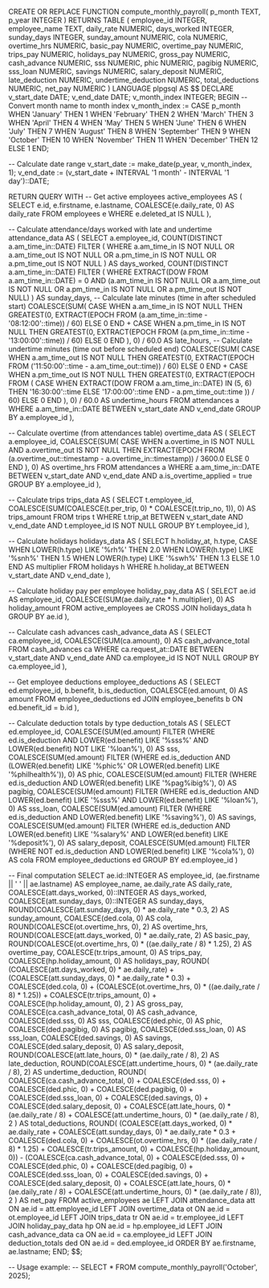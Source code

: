 CREATE OR REPLACE FUNCTION compute_monthly_payroll(
  p_month TEXT,
  p_year INTEGER
)
RETURNS TABLE (
  employee_id INTEGER,
  employee_name TEXT,
  daily_rate NUMERIC,
  days_worked INTEGER,
  sunday_days INTEGER,
  sunday_amount NUMERIC,
  cola NUMERIC,
  overtime_hrs NUMERIC,
  basic_pay NUMERIC,
  overtime_pay NUMERIC,
  trips_pay NUMERIC,
  holidays_pay NUMERIC,
  gross_pay NUMERIC,
  cash_advance NUMERIC,
  sss NUMERIC,
  phic NUMERIC,
  pagibig NUMERIC,
  sss_loan NUMERIC,
  savings NUMERIC,
  salary_deposit NUMERIC,
  late_deduction NUMERIC,
  undertime_deduction NUMERIC,
  total_deductions NUMERIC,
  net_pay NUMERIC
)
LANGUAGE plpgsql
AS $$
DECLARE
  v_start_date DATE;
  v_end_date DATE;
  v_month_index INTEGER;
BEGIN
  -- Convert month name to month index
  v_month_index := CASE p_month
    WHEN 'January' THEN 1
    WHEN 'February' THEN 2
    WHEN 'March' THEN 3
    WHEN 'April' THEN 4
    WHEN 'May' THEN 5
    WHEN 'June' THEN 6
    WHEN 'July' THEN 7
    WHEN 'August' THEN 8
    WHEN 'September' THEN 9
    WHEN 'October' THEN 10
    WHEN 'November' THEN 11
    WHEN 'December' THEN 12
    ELSE 1
  END;

  -- Calculate date range
  v_start_date := make_date(p_year, v_month_index, 1);
  v_end_date := (v_start_date + INTERVAL '1 month' - INTERVAL '1 day')::DATE;

  RETURN QUERY
  WITH 
  -- Get active employees
  active_employees AS (
    SELECT 
      e.id,
      e.firstname,
      e.lastname,
      COALESCE(e.daily_rate, 0) AS daily_rate
    FROM employees e
    WHERE e.deleted_at IS NULL
  ),
  
  -- Calculate attendance/days worked with late and undertime
  attendance_data AS (
    SELECT 
      a.employee_id,
      COUNT(DISTINCT a.am_time_in::DATE) FILTER (
        WHERE a.am_time_in IS NOT NULL OR a.am_time_out IS NOT NULL 
          OR a.pm_time_in IS NOT NULL OR a.pm_time_out IS NOT NULL
      ) AS days_worked,
      COUNT(DISTINCT a.am_time_in::DATE) FILTER (
        WHERE EXTRACT(DOW FROM a.am_time_in::DATE) = 0 
          AND (a.am_time_in IS NOT NULL OR a.am_time_out IS NOT NULL 
               OR a.pm_time_in IS NOT NULL OR a.pm_time_out IS NOT NULL)
      ) AS sunday_days,
      -- Calculate late minutes (time in after scheduled start)
      COALESCE(SUM(
        CASE 
          WHEN a.am_time_in IS NOT NULL THEN
            GREATEST(0, EXTRACT(EPOCH FROM (a.am_time_in::time - '08:12:00'::time)) / 60)
          ELSE 0
        END +
        CASE 
          WHEN a.pm_time_in IS NOT NULL THEN
            GREATEST(0, EXTRACT(EPOCH FROM (a.pm_time_in::time - '13:00:00'::time)) / 60)
          ELSE 0
        END
      ), 0) / 60.0 AS late_hours,
      -- Calculate undertime minutes (time out before scheduled end)
      COALESCE(SUM(
        CASE 
          WHEN a.am_time_out IS NOT NULL THEN
            GREATEST(0, EXTRACT(EPOCH FROM ('11:50:00'::time - a.am_time_out::time)) / 60)
          ELSE 0
        END +
        CASE 
          WHEN a.pm_time_out IS NOT NULL THEN
            GREATEST(0, EXTRACT(EPOCH FROM (
              CASE 
                WHEN EXTRACT(DOW FROM a.am_time_in::DATE) IN (5, 6) THEN '16:30:00'::time
                ELSE '17:00:00'::time
              END - a.pm_time_out::time
            )) / 60)
          ELSE 0
        END
      ), 0) / 60.0 AS undertime_hours
    FROM attendances a
    WHERE a.am_time_in::DATE BETWEEN v_start_date AND v_end_date
    GROUP BY a.employee_id
  ),
  
  -- Calculate overtime (from attendances table)
  overtime_data AS (
    SELECT 
      a.employee_id,
      COALESCE(SUM(
        CASE 
          WHEN a.overtime_in IS NOT NULL AND a.overtime_out IS NOT NULL THEN
            EXTRACT(EPOCH FROM (a.overtime_out::timestamp - a.overtime_in::timestamp)) / 3600.0
          ELSE 0
        END
      ), 0) AS overtime_hrs
    FROM attendances a
    WHERE a.am_time_in::DATE BETWEEN v_start_date AND v_end_date
      AND a.is_overtime_applied = true
    GROUP BY a.employee_id
  ),
  
  -- Calculate trips
  trips_data AS (
    SELECT 
      t.employee_id,
      COALESCE(SUM(COALESCE(t.per_trip, 0) * COALESCE(t.trip_no, 1)), 0) AS trips_amount
    FROM trips t
    WHERE t.trip_at BETWEEN v_start_date AND v_end_date
      AND t.employee_id IS NOT NULL
    GROUP BY t.employee_id
  ),
  
  -- Calculate holidays
  holidays_data AS (
    SELECT 
      h.holiday_at,
      h.type,
      CASE 
        WHEN LOWER(h.type) LIKE '%rh%' THEN 2.0
        WHEN LOWER(h.type) LIKE '%snh%' THEN 1.5
        WHEN LOWER(h.type) LIKE '%swh%' THEN 1.3
        ELSE 1.0
      END AS multiplier
    FROM holidays h
    WHERE h.holiday_at BETWEEN v_start_date AND v_end_date
  ),
  
  -- Calculate holiday pay per employee
  holiday_pay_data AS (
    SELECT 
      ae.id AS employee_id,
      COALESCE(SUM(ae.daily_rate * h.multiplier), 0) AS holiday_amount
    FROM active_employees ae
    CROSS JOIN holidays_data h
    GROUP BY ae.id
  ),
  
  -- Calculate cash advances
  cash_advance_data AS (
    SELECT 
      ca.employee_id,
      COALESCE(SUM(ca.amount), 0) AS cash_advance_total
    FROM cash_advances ca
    WHERE ca.request_at::DATE BETWEEN v_start_date AND v_end_date
      AND ca.employee_id IS NOT NULL
    GROUP BY ca.employee_id
  ),
  
  -- Get employee deductions
  employee_deductions AS (
    SELECT 
      ed.employee_id,
      b.benefit,
      b.is_deduction,
      COALESCE(ed.amount, 0) AS amount
    FROM employee_deductions ed
    JOIN employee_benefits b ON ed.benefit_id = b.id
  ),
  
  -- Calculate deduction totals by type
  deduction_totals AS (
    SELECT 
      ed.employee_id,
      COALESCE(SUM(ed.amount) FILTER (WHERE ed.is_deduction AND LOWER(ed.benefit) LIKE '%sss%' AND LOWER(ed.benefit) NOT LIKE '%loan%'), 0) AS sss,
      COALESCE(SUM(ed.amount) FILTER (WHERE ed.is_deduction AND (LOWER(ed.benefit) LIKE '%phic%' OR LOWER(ed.benefit) LIKE '%philhealth%')), 0) AS phic,
      COALESCE(SUM(ed.amount) FILTER (WHERE ed.is_deduction AND LOWER(ed.benefit) LIKE '%pag%ibig%'), 0) AS pagibig,
      COALESCE(SUM(ed.amount) FILTER (WHERE ed.is_deduction AND LOWER(ed.benefit) LIKE '%sss%' AND LOWER(ed.benefit) LIKE '%loan%'), 0) AS sss_loan,
      COALESCE(SUM(ed.amount) FILTER (WHERE ed.is_deduction AND LOWER(ed.benefit) LIKE '%saving%'), 0) AS savings,
      COALESCE(SUM(ed.amount) FILTER (WHERE ed.is_deduction AND LOWER(ed.benefit) LIKE '%salary%' AND LOWER(ed.benefit) LIKE '%deposit%'), 0) AS salary_deposit,
      COALESCE(SUM(ed.amount) FILTER (WHERE NOT ed.is_deduction AND LOWER(ed.benefit) LIKE '%cola%'), 0) AS cola
    FROM employee_deductions ed
    GROUP BY ed.employee_id
  )
  
  -- Final computation
  SELECT 
    ae.id::INTEGER AS employee_id,
    (ae.firstname || ' ' || ae.lastname) AS employee_name,
    ae.daily_rate AS daily_rate,
    COALESCE(att.days_worked, 0)::INTEGER AS days_worked,
    COALESCE(att.sunday_days, 0)::INTEGER AS sunday_days,
    ROUND(COALESCE(att.sunday_days, 0) * ae.daily_rate * 0.3, 2) AS sunday_amount,
    COALESCE(ded.cola, 0) AS cola,
    ROUND(COALESCE(ot.overtime_hrs, 0), 2) AS overtime_hrs,
    ROUND(COALESCE(att.days_worked, 0) * ae.daily_rate, 2) AS basic_pay,
    ROUND(COALESCE(ot.overtime_hrs, 0) * ((ae.daily_rate / 8) * 1.25), 2) AS overtime_pay,
    COALESCE(tr.trips_amount, 0) AS trips_pay,
    COALESCE(hp.holiday_amount, 0) AS holidays_pay,
    ROUND(
      (COALESCE(att.days_worked, 0) * ae.daily_rate) + 
      (COALESCE(att.sunday_days, 0) * ae.daily_rate * 0.3) +
      COALESCE(ded.cola, 0) +
      (COALESCE(ot.overtime_hrs, 0) * ((ae.daily_rate / 8) * 1.25)) +
      COALESCE(tr.trips_amount, 0) +
      COALESCE(hp.holiday_amount, 0), 2
    ) AS gross_pay,
    COALESCE(ca.cash_advance_total, 0) AS cash_advance,
    COALESCE(ded.sss, 0) AS sss,
    COALESCE(ded.phic, 0) AS phic,
    COALESCE(ded.pagibig, 0) AS pagibig,
    COALESCE(ded.sss_loan, 0) AS sss_loan,
    COALESCE(ded.savings, 0) AS savings,
    COALESCE(ded.salary_deposit, 0) AS salary_deposit,
    ROUND(COALESCE(att.late_hours, 0) * (ae.daily_rate / 8), 2) AS late_deduction,
    ROUND(COALESCE(att.undertime_hours, 0) * (ae.daily_rate / 8), 2) AS undertime_deduction,
    ROUND(
      COALESCE(ca.cash_advance_total, 0) +
      COALESCE(ded.sss, 0) +
      COALESCE(ded.phic, 0) +
      COALESCE(ded.pagibig, 0) +
      COALESCE(ded.sss_loan, 0) +
      COALESCE(ded.savings, 0) +
      COALESCE(ded.salary_deposit, 0) +
      COALESCE(att.late_hours, 0) * (ae.daily_rate / 8) +
      COALESCE(att.undertime_hours, 0) * (ae.daily_rate / 8), 2
    ) AS total_deductions,
    ROUND(
      (COALESCE(att.days_worked, 0) * ae.daily_rate + 
       COALESCE(att.sunday_days, 0) * ae.daily_rate * 0.3 +
       COALESCE(ded.cola, 0) +
       COALESCE(ot.overtime_hrs, 0) * ((ae.daily_rate / 8) * 1.25) +
       COALESCE(tr.trips_amount, 0) +
       COALESCE(hp.holiday_amount, 0)) -
      (COALESCE(ca.cash_advance_total, 0) +
       COALESCE(ded.sss, 0) +
       COALESCE(ded.phic, 0) +
       COALESCE(ded.pagibig, 0) +
       COALESCE(ded.sss_loan, 0) +
       COALESCE(ded.savings, 0) +
       COALESCE(ded.salary_deposit, 0) +
       COALESCE(att.late_hours, 0) * (ae.daily_rate / 8) +
       COALESCE(att.undertime_hours, 0) * (ae.daily_rate / 8)), 2
    ) AS net_pay
  FROM active_employees ae
  LEFT JOIN attendance_data att ON ae.id = att.employee_id
  LEFT JOIN overtime_data ot ON ae.id = ot.employee_id
  LEFT JOIN trips_data tr ON ae.id = tr.employee_id
  LEFT JOIN holiday_pay_data hp ON ae.id = hp.employee_id
  LEFT JOIN cash_advance_data ca ON ae.id = ca.employee_id
  LEFT JOIN deduction_totals ded ON ae.id = ded.employee_id
  ORDER BY ae.firstname, ae.lastname;
END;
$$;

-- Usage example:
-- SELECT * FROM compute_monthly_payroll('October', 2025);